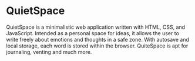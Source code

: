 # QuietSpace
QuietSpace is a minimalistic web application written with HTML, CSS, and JavaScript. Intended as a personal space for ideas, it allows the user to write freely about emotions and thoughts in a safe zone. With autosave and local storage, each word is stored within the browser. QuiteSpace is apt for journaling, venting and much more.
